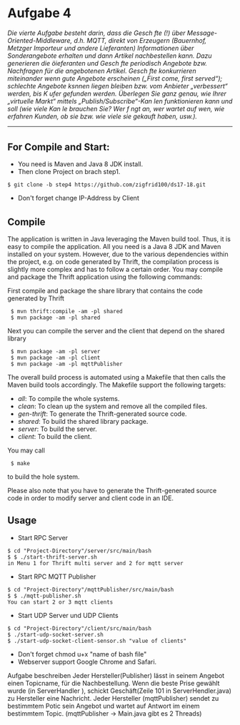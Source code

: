 # Aufgabe 4
_Die vierte Aufgabe besteht darin, dass die Gesch fte (!) über Message-Oriented-Middleware, d.h. MQTT, 
direkt von Erzeugern (Bauernhof, Metzger Importeur und andere Lieferanten) Informationen 
über Sonderangebote erhalten und dann Artikel nachbestellen kann. Dazu generieren die öieferanten 
und Gesch fte periodisch Angebote bzw. Nachfragen für die angebotenen Artikel. Gesch fte konkurrieren 
miteinander wenn gute Angebote erscheinen („First come, first served“); schlechte Angebote ksnnen 
liegen bleiben bzw. vom Anbieter „verbessert“ werden, bis K ufer gefunden werden. Überlegen Sie ganz genau, 
wie Ihrer „virtuelle Markt“ mittels „Publish/Subscribe“-Kan len funktionieren kann und soll 
(wie viele Kan le brauchen Sie? Wer f ngt an, wer wartet auf wen, wie erfahren Kunden, ob sie bzw. 
wie viele sie gekauft haben, usw.)._

----------------------------------------------------------------------------------
######
## For Compile and Start: 

* You need is Maven and Java 8 JDK install.
* Then clone Project on brach step1.

```
$ git clone -b step4 https://github.com/zigfrid100/ds17-18.git
```
* Don't forget change IP-Address by Client 
######

## Compile

The application is written in Java leveraging the Maven build tool. Thus, it is easy to compile the application. All you need is a Java 8 JDK and Maven installed on your system. However, due to the various dependencies within the project, e.g. on code generated by Thrift, the compilation process is slightly more complex and has to follow a certain order. You may compile and package the Thrift application using the following commands:

First compile and package the share library that contains the code generated by Thrift 

```
 $ mvn thrift:compile -am -pl shared
 $ mvn package -am -pl shared
```

Next you can compile the server and the client that depend on the shared library

```
 $ mvn package -am -pl server
 $ mvn package -am -pl client
 $ mvn package -am -pl mqttPublisher
```

The overall build process is automated using a Makefile that then calls the Maven build tools accordingly. The Makefile support the following targets:

* _all_: To compile the whole systems.
* _clean_: To clean up the system and remove all the compiled files.
* _gen-thrift_: To generate the Thrift-generated source code.
* _shared_: To build the shared library package.
* _server_: To build the server.
* _client_: To build the client.

You may call

```
 $ make
``` 

to build the hole system.

Please also note that you have to generate the Thrift-generated source code in order to modify server and client code in an IDE.


## Usage


* Start RPC Server
```
$ cd "Project-Directory"/server/src/main/bash
$ $ ./start-thrift-server.sh 
in Menu 1 for Thrift multi server and 2 for mqtt server
```
* Start RPC MQTT Publisher
```
$ cd "Project-Directory"/mqttPublisher/src/main/bash
$ $ ./mqtt-publisher.sh 
You can start 2 or 3 mqtt clients 
```

* Start UDP Server und UDP Clients
```
$ cd "Project-Directory"/client/src/main/bash
$ ./start-udp-socket-server.sh  
$ ./start-udp-socket-client-sensor.sh "value of clients"
```
* Don't forget chmod u+x "name of bash file"
* Webserver support Google Chrome and Safari.


Aufgabe beschreiben 
Jeder Hersteller(Publisher) lässt in seinem Angebot einen Topicname, für die Nachbestellung.
Wenn die beste Prise gewählt wurde (in ServerHandler ), schickt Geschäft(Zeile 101 in ServerHendler.java) zu Hersteller eine Nachricht.
Jeder Hersteller (mqttPublisher) sendet zu bestimmtem Potic sein Angebot und wartet auf Antwort im einem bestimmtem Topic.
(mqttPublisher -> Main.java gibt es 2 Threads) 
